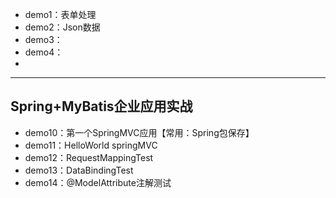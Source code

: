

- demo1：表单处理
- demo2：Json数据
- demo3：
- demo4：
- 

---

## Spring+MyBatis企业应用实战

- demo10：第一个SpringMVC应用【常用：Spring包保存】
- demo11：HelloWorld springMVC
- demo12：RequestMappingTest
- demo13：DataBindingTest
- demo14：@ModelAttribute注解测试





